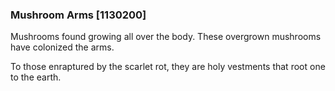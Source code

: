 ### Mushroom Arms [1130200]

Mushrooms found growing all over the body. These overgrown mushrooms have colonized the arms.

To those enraptured by the scarlet rot, they are holy vestments that root one to the earth.